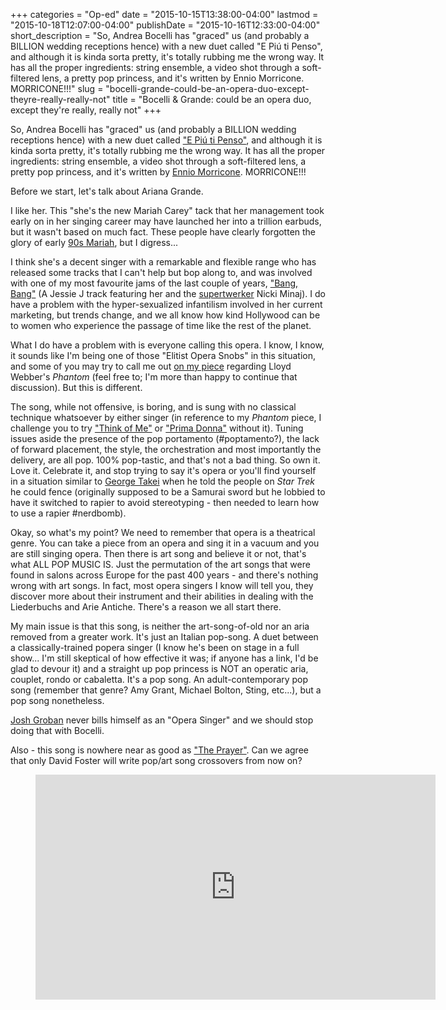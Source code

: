 +++
categories = "Op-ed"
date = "2015-10-15T13:38:00-04:00"
lastmod = "2015-10-18T12:07:00-04:00"
publishDate = "2015-10-16T12:33:00-04:00"
short_description = "So, Andrea Bocelli has &quot;graced&quot; us (and probably a BILLION wedding receptions hence) with a new duet called &quot;E Piú ti Penso&quot;, and although it is kinda sorta pretty, it&#039;s totally rubbing me the wrong way. It has all the proper ingredients: string ensemble, a video shot through a soft-filtered lens, a pretty pop princess, and it&#039;s written by Ennio Morricone. MORRICONE!!!"
slug = "bocelli-grande-could-be-an-opera-duo-except-theyre-really-really-not"
title = "Bocelli &amp; Grande: could be an opera duo, except they&#039;re really, really not"
+++

So, Andrea Bocelli has "graced" us (and probably a BILLION wedding receptions hence) with a new duet called ["E Piú ti Penso"](https://youtu.be/Z8SYtmvEI9U), and although it is kinda sorta pretty, it's totally rubbing me the wrong way. It has all the proper ingredients: string ensemble, a video shot through a soft-filtered lens, a pretty pop princess, and it's written by [Ennio Morricone](https://en.wikipedia.org/wiki/Ennio_Morricone). MORRICONE!!!

Before we start, let's talk about Ariana Grande. 

I like her. This "she's the new Mariah Carey" tack that her management took early on in her singing career may have launched her into a trillion earbuds, but it wasn't based on much fact. These people have clearly forgotten the glory of early [90s Mariah](https://www.youtube.com/watch?v=tov22NtCMC4), but I digress...

I think she's a decent singer with a remarkable and flexible range who has released some tracks that I can't help but bop along to, and was involved with one of my most favourite jams of the last couple of years, ["Bang, Bang"](http://www.youtube.com/watch?v=0HDdjwpPM3Y) (A Jessie J track featuring her and the [supertwerker](https://www.youtube.com/watch?v=LDZX4ooRsWs) Nicki Minaj). I do have a problem with the hyper-sexualized infantilism involved in her current marketing, but trends change, and we all know how kind Hollywood can be to women who experience the passage of time like the rest of the planet. 

What I do have a problem with is everyone calling this opera. I know, I know, it sounds like I'm being one of those "Elitist Opera Snobs" in this situation, and some of you may try to call me out [on my piece](/elitism-irony-and-the-phantom-of-the-opera/) regarding Lloyd Webber's *Phantom* (feel free to; I'm more than happy to continue that discussion). But this is different. 

The song, while not offensive, is boring, and is sung with no classical technique whatsoever by either singer (in reference to my *Phantom* piece, I challenge you to try ["Think of Me"](https://www.youtube.com/watch?v=8u7Z0QoieDg) or ["Prima Donna"](https://www.youtube.com/watch?v=4TT14Px1RUg) without it). Tuning issues aside the presence of the pop portamento (#poptamento?), the lack of forward placement, the style, the orchestration and most importantly the delivery, are all pop. 100% pop-tastic, and that's not a bad thing. So own it. Love it. Celebrate it, and stop trying to say it's opera or you'll find yourself in a situation similar to [George Takei](http://www.imdb.com/name/nm0001786/bio) when he told the people on *Star Trek* he could fence (originally supposed to be a Samurai sword but he lobbied to have it switched to rapier to avoid stereotyping - then needed to learn how to use a rapier #nerdbomb). 

Okay, so what's my point? We need to remember that opera is a theatrical genre. You can take a piece from an opera and sing it in a vacuum and you are still singing opera. Then there is art song and believe it or not, that's what ALL POP MUSIC IS. Just the permutation of the art songs that were found in salons across Europe for the past 400 years - and there's nothing wrong with art songs. In fact, most opera singers I know will tell you, they discover more about their instrument and their abilities in dealing with the Liederbuchs and Arie Antiche. There's a reason we all start there. 

My main issue is that this song, is neither the art-song-of-old nor an aria removed from a greater work. It's just an Italian pop-song. A duet between a classically-trained popera singer (I know he's been on stage in a full show... I'm still skeptical of how effective it was; if anyone has a link, I'd be glad to devour it) and a straight up pop princess is NOT an operatic aria, couplet, rondo or cabaletta. It's a pop song. An adult-contemporary pop song (remember that genre? Amy Grant, Michael Bolton, Sting, etc...), but a pop song nonetheless. 

[Josh Groban](https://twitter.com/joshgroban) never bills himself as an "Opera Singer" and we should stop doing that with Bocelli. 

Also - this song is nowhere near as good as ["The Prayer"](https://www.youtube.com/watch?v=cM0lcnechaM). Can we agree that only David Foster will write pop/art song crossovers from now on? 

<figure data-type="video">
<iframe width="640" height="360" src="https://www.youtube.com/embed/Z8SYtmvEI9U" frameborder="0" allowfullscreen></iframe>
</figure>
